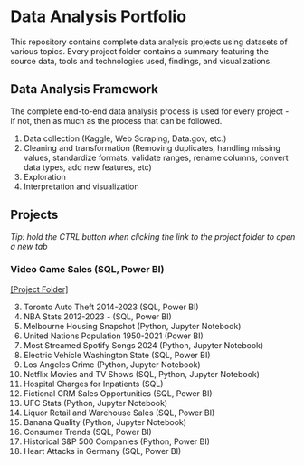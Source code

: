 # Data Analysis Portfolio
This repository contains complete data analysis projects using datasets of various topics. Every project folder contains a summary featuring the source data, tools and technologies used, findings, and visualizations. 

## Data Analysis Framework
The complete end-to-end data analysis process is used for every project - if not, then as much as the process that can be followed.
1. Data collection (Kaggle, Web Scraping, Data.gov, etc.)
2. Cleaning and transformation (Removing duplicates, handling missing values, standardize formats, validate ranges, rename columns, convert data types, add new features, etc)
3. Exploration
4. Interpretation and visualization 

## Projects
*Tip: hold the CTRL button when clicking the link to the project folder to open a new tab*

### Video Game Sales (SQL, Power BI)
[[Project Folder]](https://github.com/CarlosCapili/Data-Analysis-Portfolio/tree/main/VideoGame_Sales-Analysis)





3. Toronto Auto Theft 2014-2023 (SQL, Power BI)
4. NBA Stats 2012-2023 - (SQL, Power BI)
5. Melbourne Housing Snapshot (Python, Jupyter Notebook)
6. United Nations Population 1950-2021 (Power BI)
7. Most Streamed Spotify Songs 2024 (Python, Jupyter Notebook)
8. Electric Vehicle Washington State (SQL, Power BI)
9. Los Angeles Crime (Python, Jupyter Notebook)
10. Netflix Movies and TV Shows (SQL, Python, Jupyter Notebook)
11. Hospital Charges for Inpatients (SQL)
12. Fictional CRM Sales Opportunities (SQL, Power BI)
13. UFC Stats (Python, Jupyter Notebook)
14. Liquor Retail and Warehouse Sales (SQL, Power BI)
15. Banana Quality (Python, Jupyter Notebook)
16. Consumer Trends (SQL, Power BI)
17. Historical S&P 500 Companies (Python, Power BI)
18. Heart Attacks in Germany (SQL, Power BI)
